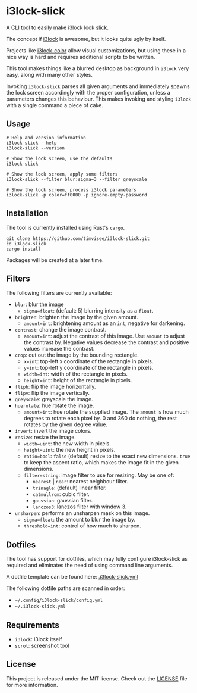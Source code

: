 # i3lock-slick
A CLI tool to easily make i3lock look [slick](http://www.urbandictionary.com/define.php?term=slick).

The concept if [i3lock](https://i3wm.org/i3lock/) is awesome, but it looks quite ugly by itself.  

Projects like [i3lock-color](https://github.com/chrjguill/i3lock-color) allow visual customizations,
but using these in a nice way is hard and requires additional scripts to be written.

This tool makes things like a blurred desktop as background in `i3lock` very easy,
along with many other styles.

Invoking `i3lock-slick` parses all given arguments and immediately spawns the lock screen accordingly with the proper configuration,
unless a parameters changes this behaviour.
This makes invoking and styling `i3lock` with a single command a piece of cake.

## Usage
```
# Help and version information
i3lock-slick --help
i3lock-slick --version

# Show the lock screen, use the defaults
i3lock-slick

# Show the lock screen, apply some filters
i3lock-slick --filter blur:sigma=3 --filter greyscale

# Show the lock screen, process i3lock parameters
i3lock-slick -p color=ff0000 -p ignore-empty-password
```

## Installation
The tool is currently installed using Rust's `cargo`.

```
git clone https://github.com/timvisee/i3lock-slick.git
cd i3lock-slick
cargo install
```

Packages will be created at a later time.

## Filters
The following filters are currently available:

- `blur`: blur the image
    - `sigma=float`: (default: 5) blurring intensity as a `float`.
- `brighten`: brighten the image by the given amount.
    - `amount=int`: brightening amount as an `int`, negative for darkening.
- `contrast`: change the image contrast.
    - `amount=int`: adjust the contrast of this image.
        Use `amount` to adjust the contrast by.
        Negative values decrease the contrast and positive values increase the contrast.
- `crop`: cut out the image by the bounding rectangle.
    - `x=int`: top-left x coordinate of the rectangle in pixels.
    - `y=int`: top-left y coordinate of the rectangle in pixels.
    - `width=int`: width of the rectangle in pixels.
    - `height=int`: height of the rectangle in pixels.
- `fliph`: flip the image horizontally.
- `flipv`: flip the image vertically.
- `greyscale`: greyscale the image.
- `huerotate`: hue rotate the image.
    - `amount=int`: hue rotate the supplied image.
        The `amount` is how much degrees to rotate each pixel by.
        0 and 360 do nothing, the rest rotates by the given degree value.
- `invert`: invert the image colors.
- `resize`: resize the image.
    - `width=uint`: the new width in pixels.
    - `height=uint`: the new height in pixels.
    - `ratio=bool`: `false` (default) resize to the exact new dimensions.
        `true` to keep the aspect ratio, which makes the image fit in the given dimensions.
    - `filter=string`: image filter to use for resizing.
        May be one of:
        - `nearest` | `near`: nearest neighbour filter.
        - `trinagle`: (default) linear filter.
        - `catmullrom`: cubic filter.
        - `gaussian`: gaussian filter.
        - `lanczos3`: lanczos filter with window 3.
- `unsharpen`: performs an unsharpen mask on this image.
    - `sigma=float`: the amount to blur the image by.
    - `threshold=int`: control of how much to sharpen.

## Dotfiles
The tool has support for dotfiles,
which may fully configure i3lock-slick as required and eliminates the need of
using command line arguments.

A dotfile template can be found here: [.i3lock-slick.yml](.i3lock-slick.yml)

The following dotfile paths are scanned in order:
- `~/.config/i3lock-slick/config.yml`
- `~/.i3lock-slick.yml`

## Requirements
* `i3lock`: i3lock itself
* `scrot`: screenshot tool

## License
This project is released under the MIT license.
Check out the [LICENSE](LICENSE) file for more information.
